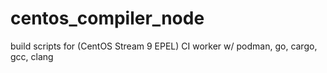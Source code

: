 # centos_compiler_node
build scripts for (CentOS Stream 9 EPEL) CI worker w/ podman, go, cargo, gcc, clang
